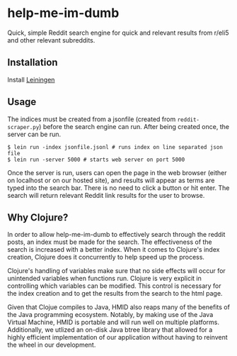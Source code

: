 # help-me-im-dumb

Quick, simple Reddit search engine for quick and relevant results from r/eli5 and other relevant subreddits.

## Installation

Install [Leiningen](https://leiningen.org/)

## Usage
The indices must be created from a jsonfile (created from `reddit-scraper.py`)
before the search engine can run. After being created once, the server can be run.

    $ lein run -index jsonfile.jsonl # runs index on line separated json file
    $ lein run -server 5000 # starts web server on port 5000
    
Once the server is run, users can open the page in the web browser (either on localhost or on our hosted site), and results will appear as terms are typed into the search bar. There is no need to click a button or hit enter. The search will return relevant Reddit link results for the user to browse.

## Why Clojure?
In order to allow help-me-im-dumb to effectively search through the reddit posts, an index must be made for the search. The effectiveness of the search is increased with a better index. When it comes to Clojure's index creation, Clojure does it concurrently to help speed up the process.

Clojure's handling of variables make sure that no side effects will occur for unintended variables when functions run. Clojure is very explicit in controlling which variables can be modified. This control is necessary for the index creation and to get the results from the search to the html page.

Given that Clojue compiles to Java, HMID also reaps many of the benefits of the Java programming ecosystem. Notably, by making use of the Java Virtual Machine, HMID is portable and will run well on multiple platforms. Additionally, we utlized an on-disk Java btree library that allowed for a highly efficient implementation of our application without having to reinvent the wheel in our development.
